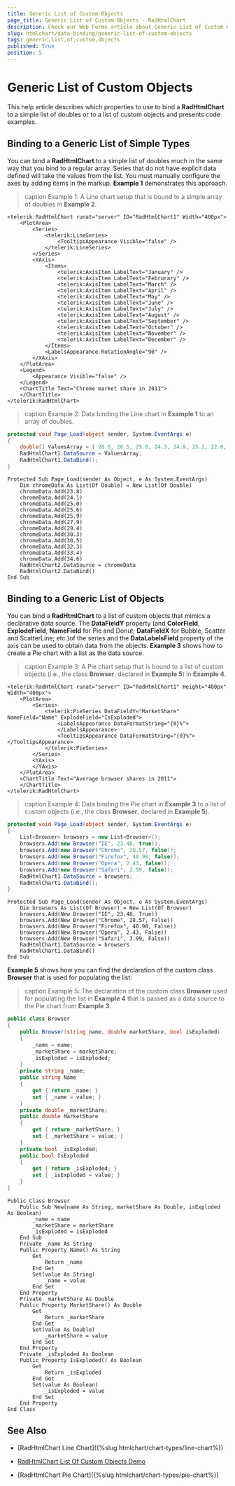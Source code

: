 ```yaml
---
title: Generic List of Custom Objects
page_title: Generic List of Custom Objects - RadHtmlChart
description: Check our Web Forms article about Generic List of Custom Objects.
slug: htmlchart/data-binding/generic-list-of-custom-objects
tags: generic,list,of,custom,objects
published: True
position: 5
---
```


# Generic List of Custom Objects

This help article describes which properties to use to bind a **RadHtmlChart** to a simple list of doubles or to a list of custom objects and presents code examples.

## Binding to a Generic List of Simple Types

You can bind a **RadHtmlChart** to a simple list of doubles much in the same way that you bind to a regular array. Series that do not have explicit data defined will take the values from the list. You must manually configure the axes by adding items in the markup. **Example 1** demonstrates this approach.

>caption Example 1: A Line chart setup that is bound to a simple array of doubles in **Example 2**.

````ASP.NET
<telerik:RadHtmlChart runat="server" ID="RadHtmlChart1" Width="400px">
	<PlotArea>
		<Series>
			<telerik:LineSeries>
				<TooltipsAppearance Visible="false" />
			</telerik:LineSeries>
		</Series>
		<XAxis>
			<Items>
				<telerik:AxisItem LabelText="January" />
				<telerik:AxisItem LabelText="Februrary" />
				<telerik:AxisItem LabelText="March" />
				<telerik:AxisItem LabelText="April" />
				<telerik:AxisItem LabelText="May" />
				<telerik:AxisItem LabelText="June" />
				<telerik:AxisItem LabelText="July" />
				<telerik:AxisItem LabelText="August" />
				<telerik:AxisItem LabelText="September" />
				<telerik:AxisItem LabelText="October" />
				<telerik:AxisItem LabelText="November" />
				<telerik:AxisItem LabelText="December" />
			</Items>
			<LabelsAppearance RotationAngle="90" />
		</XAxis>
	</PlotArea>
	<Legend>
		<Appearance Visible="false" />
	</Legend>
	<ChartTitle Text="Chrome market share in 2011">
	</ChartTitle>
</telerik:RadHtmlChart>
````

>caption Example 2: Data binding the Line chart in **Example 1** to an array of doubles.


````C#
protected void Page_Load(object sender, System.EventArgs e)
{
	double[] ValuesArray = { 26.6, 26.5, 25.8, 24.3, 24.9, 23.2, 22.0, 22.4, 22.9, 21.7, 21.2, 20.2 };
	RadHtmlChart1.DataSource = ValuesArray;
	RadHtmlChart1.DataBind();
}
````
````VB
Protected Sub Page_Load(sender As Object, e As System.EventArgs)
	Dim chromeData As List(Of Double) = New List(Of Double)
	chromeData.Add(23.8)
	chromeData.Add(24.1)
	chromeData.Add(25.0)
	chromeData.Add(25.6)
	chromeData.Add(25.9)
	chromeData.Add(27.9)
	chromeData.Add(29.4)
	chromeData.Add(30.3)
	chromeData.Add(30.5)
	chromeData.Add(32.3)
	chromeData.Add(33.4)
	chromeData.Add(34.6)
	RadHtmlChart2.DataSource = chromeData
	RadHtmlChart2.DataBind()
End Sub
````

## Binding to a Generic List of Objects

You can bind a **RadHtmlChart** to a list of custom objects that mimics a declarative data source. The **DataFieldY** property (and **ColorField**, **ExplodeField**, **NameField** for Pie and Donut; **DataFieldX** for Bubble, Scatter and ScatterLine; etc.)of the series and the **DataLabelsField** property of the axis can be used to obtain data from the objects. **Example 3** shows how to create a Pie chart with a list as the data source.

>caption Example 3: A Pie chart setup that is bound to a list of custom objects (i.e., the class **Browser**, declared in **Example 5**) in **Example 4**.

````ASP.NET
<telerik:RadHtmlChart runat="server" ID="RadHtmlChart1" Height="400px" Width="400px">
	<PlotArea>
		<Series>
			<telerik:PieSeries DataFieldY="MarketShare" NameField="Name" ExplodeField="IsExploded">
				<LabelsAppearance DataFormatString="{0}%">
				</LabelsAppearance>
				<TooltipsAppearance DataFormatString="{0}%"></TooltipsAppearance>
			</telerik:PieSeries>
		</Series>
		<YAxis>
		</YAxis>
	</PlotArea>
	<ChartTitle Text="Average browser shares in 2011">
	</ChartTitle>
</telerik:RadHtmlChart>
````



>caption Example 4: Data binding the Pie chart in **Example 3** to a list of custom objects (i.e., the class **Browser**, declared in **Example 5**).



````C#
protected void Page_Load(object sender, System.EventArgs e)
{
	List<Browser> browsers = new List<Browser>();
	browsers.Add(new Browser("IE", 23.48, true));
	browsers.Add(new Browser("Chrome", 28.57, false));
	browsers.Add(new Browser("Firefox", 40.98, false));
	browsers.Add(new Browser("Opera", 2.43, false));
	browsers.Add(new Browser("Safari", 3.99, false));
	RadHtmlChart1.DataSource = browsers;
	RadHtmlChart1.DataBind();
}
````
````VB
Protected Sub Page_Load(sender As Object, e As System.EventArgs)
	Dim browsers As List(Of Browser) = New List(Of Browser)
	browsers.Add(New Browser("IE", 23.48, True))
	browsers.Add(New Browser("Chrome", 28.57, False))
	browsers.Add(New Browser("Firefox", 40.98, False))
	browsers.Add(New Browser("Opera", 2.43, False))
	browsers.Add(New Browser("Safari", 3.99, False))
	RadHtmlChart1.DataSource = browsers
	RadHtmlChart1.DataBind()
End Sub
````

**Example 5** shows how you can find the declaration of the custom class **Browser** that is used for populating the list:

>caption Example 5: The declaration of the custom class **Browser** used for populating the list in **Example 4** that is passed as a data source to the Pie chart from **Example 3**.



````C#
public class Browser
{
	public Browser(string name, double marketShare, bool isExploded)
	{
		_name = name;
		_marketShare = marketShare;
		_isExploded = isExploded;
	}
	private string _name;
	public string Name
	{
		get { return _name; }
		set { _name = value; }
	}
	private double _marketShare;
	public double MarketShare
	{
		get { return _marketShare; }
		set { _marketShare = value; }
	}
	private bool _isExploded;
	public bool IsExploded
	{
		get { return _isExploded; }
		set { _isExploded = value; }
	}
}
````
````VB
Public Class Browser
	Public Sub New(name As String, marketShare As Double, isExploded As Boolean)
		_name = name
		_marketShare = marketShare
		_isExploded = isExploded
	End Sub
	Private _name As String
	Public Property Name() As String
		Get
			Return _name
		End Get
		Set(value As String)
			_name = value
		End Set
	End Property
	Private _marketShare As Double
	Public Property MarketShare() As Double
		Get
			Return _marketShare
		End Get
		Set(value As Double)
			_marketShare = value
		End Set
	End Property
	Private _isExploded As Boolean
	Public Property IsExploded() As Boolean
		Get
			Return _isExploded
		End Get
		Set(value As Boolean)
			_isExploded = value
		End Set
	End Property
End Class
````

## See Also

 * [RadHtmlChart Line Chart]({%slug htmlchart/chart-types/line-chart%})

 * [RadHtmlChart List Of Custom Objects Demo](https://demos.telerik.com/aspnet-ajax/htmlchart/examples/databinding/bindtolist/defaultcs.aspx)

 * [RadHtmlChart Pie Chart]({%slug htmlchart/chart-types/pie-chart%})
